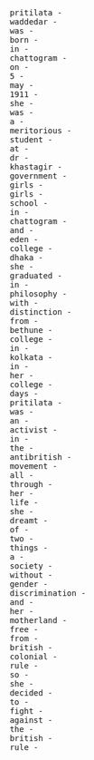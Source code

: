 <pre>
 pritilata -
 waddedar -
 was -
 born -
 in -
 chattogram -
 on -
 5 -
 may -
 1911 -
 she -
 was -
 a -
 meritorious -
 student -
 at -
 dr -
 khastagir -
 government -
 girls -
 girls -
 school -
 in -
 chattogram -
 and -
 eden -
 college -
 dhaka -
 she -
 graduated -
 in -
 philosophy -
 with -
 distinction -
 from -
 bethune -
 college -
 in -
 kolkata -
 in -
 her -
 college -
 days -
 pritilata -
 was -
 an -
 activist -
 in -
 the -
 antibritish -
 movement -
 all -
 through -
 her -
 life -
 she -
 dreamt -
 of -
 two -
 things -
 a -
 society -
 without -
 gender -
 discrimination -
 and -
 her -
 motherland -
 free -
 from -
 british -
 colonial -
 rule -
 so -
 she -
 decided -
 to -
 fight -
 against -
 the -
 british -
 rule -
 <pre>